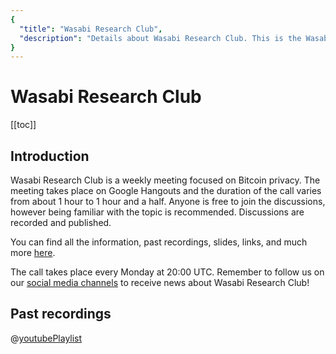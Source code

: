 ```yaml
---
{
  "title": "Wasabi Research Club",
  "description": "Details about Wasabi Research Club. This is the Wasabi documentation, an archive of knowledge about the open-source, non-custodial and privacy-focused Bitcoin wallet for desktop."
}
---
```


# Wasabi Research Club

[[toc]]

## Introduction

Wasabi Research Club is a weekly meeting focused on Bitcoin privacy.
The meeting takes place on Google Hangouts and the duration of the call varies from about 1 hour to 1 hour and a half.
Anyone is free to join the discussions, however being familiar with the topic is recommended.
Discussions are recorded and published.

You can find all the information, past recordings, slides, links, and much more [here](https://github.com/zkSNACKs/WasabiResearchClub/).

The call takes place every Monday at 20:00 UTC.
Remember to follow us on our [social media channels](/FAQ/FAQ-Introduction.md#where-can-i-find-wasabi-wallet-on-social-media) to receive news about Wasabi Research Club!

## Past recordings

@[youtubePlaylist](PLPwc75tPMdsgTYlu9dJZlosCm0s7WmIpF)

